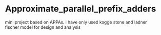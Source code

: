 # Approximate_parallel_prefix_adders
mini project based on APPAs. i have only used kogge stone and ladner fischer model for design and analysis
